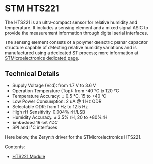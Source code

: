 # STM HTS221

The HTS221 is an ultra-compact sensor for relative humidity and temperature. It includes a sensing element and a mixed signal ASIC to provide the measurement information through digital serial interfaces.

The sensing element consists of a polymer dielectric planar capacitor structure capable of detecting relative humidity variations and is manufactured using a dedicated ST process; more information at [STMicroelectronics dedicated page](http://www.st.com/en/mems-and-sensors/hts221.html).

## Technical Details


* Supply Voltage (Vdd): from 1.7 V to 3.6 V
* Operation Temperature (Top): from -40 °C to 120 °C
* Temperature Accuracy: ± 0.5 °C, 15 to +40 °C
* Low Power Consumption: 2 uA @ 1 Hz ODR
* Selectable ODR: from 1 Hz to 12.5 Hz
* High rH Sensitivity: 0.004% rH/LSB
* Humidity Accuracy: ± 3.5% rH, 20 to +80% rH
* Embedded 16-bit ADC
* SPI and I²C interfaces

Here below, the Zerynth driver for the STMicroelectronics HTS221.

Contents:


* [HTS221 Module](/latest/reference/libs/stm/hts221/docs/hts221/)
